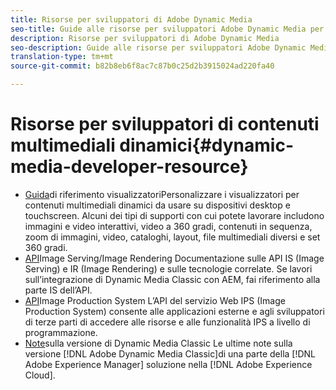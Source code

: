 ```yaml
---
title: Risorse per sviluppatori di Adobe Dynamic Media
seo-title: Guide alle risorse per sviluppatori Adobe Dynamic Media per visualizzatori, gestione delle immagini, rendering delle immagini e produzione di immagini
description: Risorse per sviluppatori di Adobe Dynamic Media
seo-description: Guide alle risorse per sviluppatori Adobe Dynamic Media per visualizzatori, gestione delle immagini, rendering delle immagini e produzione di immagini
translation-type: tm+mt
source-git-commit: b82b8eb6f8ac7c87b0c25d2b3915024ad220fa40

---
```



# Risorse per sviluppatori di contenuti multimediali dinamici{#dynamic-media-developer-resource}

* [Guida](/help/aem-viewers-ref/home.md)di riferimento visualizzatoriPersonalizzare i visualizzatori per contenuti multimediali dinamici da usare su dispositivi desktop e touchscreen. Alcuni dei tipi di supporti con cui potete lavorare includono immagini e video interattivi, video a 360 gradi, contenuti in sequenza, zoom di immagini, video, cataloghi, layout, file multimediali diversi e set 360 gradi.
* [API](/help/aem-is-ir-api/home.md)Image Serving/Image Rendering Documentazione sulle API IS (Image Serving) e IR (Image Rendering) e sulle tecnologie correlate. Se lavori sull’integrazione di Dynamic Media Classic con AEM, fai riferimento alla parte IS dell’API.
* [API](/help/aem-ips-api/c-overview.md)Image Production System L’API del servizio Web IPS (Image Production System) consente alle applicazioni esterne e agli sviluppatori di terze parti di accedere alle risorse e alle funzionalità IPS a livello di programmazione.
* [Note](/help/s7-release-notes/s7rn2017.md)sulla versione di Dynamic Media Classic Le ultime note sulla versione [!DNL Adobe Dynamic Media Classic]di una parte della [!DNL Adobe Experience Manager] soluzione nella [!DNL Adobe Experience Cloud].